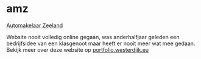 # amz
[Automakelaar Zeeland](https://portfolio.westeridjk.eu)

Website nooit volledig online gegaan, was anderhalfjaar geleden een bedrijfsidee van een klasgenoot maar heeft er nooit meer wat mee gedaan.
Bekijk meer over deze website op [portfolio.westerdijk.eu](https://portfolio.westerdijk.eu)
